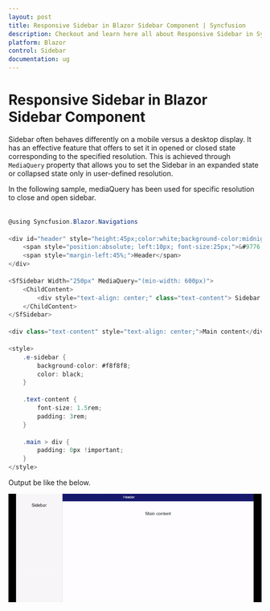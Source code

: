 ```yaml
---
layout: post
title: Responsive Sidebar in Blazor Sidebar Component | Syncfusion
description: Checkout and learn here all about Responsive Sidebar in Syncfusion Blazor Sidebar component and more.
platform: Blazor
control: Sidebar
documentation: ug
---
```


<!-- markdownlint-disable MD009 -->

# Responsive Sidebar in Blazor Sidebar Component

Sidebar often behaves differently on a mobile versus a desktop display. It has an effective feature that offers to set it in opened or closed state corresponding to the specified resolution. This is achieved through `MediaQuery` property that allows you to set the Sidebar in an expanded state or collapsed state only in user-defined resolution.

In the following sample, mediaQuery has been used for specific resolution to close and open sidebar.

```csharp

@using Syncfusion.Blazor.Navigations

<div id="header" style="height:45px;color:white;background-color:midnightblue;font-size:1.2rem;line-height:45px;">
    <span style="position:absolute; left:10px; font-size:25px;">&#9776;</span>
    <span style="margin-left:45%;">Header</span>
</div>

<SfSidebar Width="250px" MediaQuery="(min-width: 600px)">
    <ChildContent>
        <div style="text-align: center;" class="text-content"> Sidebar </div>
    </ChildContent>
</SfSidebar>

<div class="text-content" style="text-align: center;">Main content</div>

<style>
    .e-sidebar {
        background-color: #f8f8f8;
        color: black;
    }

    .text-content {
        font-size: 1.5rem;
        padding: 3rem;
    }

    .main > div {
        padding: 0px !important;
    }
</style>

```

Output be like the below.

![output](./images/auto-close.gif)